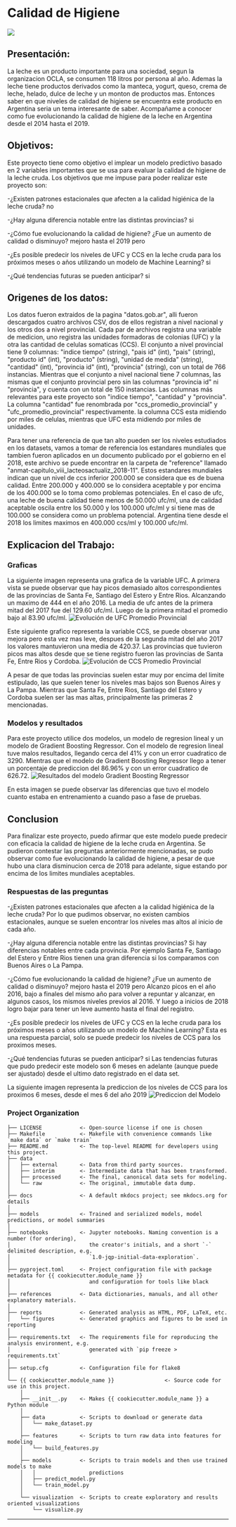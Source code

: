# Calidad de Higiene

<a target="_blank" href="https://cookiecutter-data-science.drivendata.org/">
    <img src="https://img.shields.io/badge/CCDS-Project%20template-328F97?logo=cookiecutter" />
</a>

## Presentación:

La leche es un producto importante para una sociedad, segun la organizacion OCLA, se consumen 118 litros por persona al año. Ademas la leche tiene productos derivados como la manteca, yogurt, queso, crema de leche, helado, dulce de leche y un monton de productos mas. Entonces saber en que niveles de calidad de higiene se encuentra este producto en Argentina seria un tema interesante de saber. Acompañame a conocer como fue evolucionando la calidad de higiene de la leche en Argentina desde el 2014 hasta el 2019.

## Objetivos:

Este proyecto tiene como objetivo el implear un modelo predictivo basado en 2 variables importantes que se usa para evaluar la calidad de higiene de la leche cruda. Los objetivos que me impuse para poder realizar este proyecto son:

-¿Existen patrones estacionales que afecten a la calidad higiénica de la leche cruda? no

-¿Hay alguna diferencia notable entre las distintas provincias? si

-¿Cómo fue evolucionando la calidad de higiene? ¿Fue un aumento de calidad o disminuyo? mejoro hasta el 2019 pero 

-¿Es posible predecir los niveles de UFC y CCS en la leche cruda para los próximos meses o años utilizando un modelo de Machine Learning? si

-¿Qué tendencias futuras se pueden anticipar? si

## Origenes de los datos:

Los datos fueron extraidos de la pagina "datos.gob.ar", alli fueron descargados cuatro archivos CSV, dos de ellos registran a nivel nacional y los otros dos a nivel provincial. Cada par de archivos registra una variable de medicion, uno registra las unidades formadoras de colonias (UFC) y la otra las cantidad de celulas somaticas (CCS). 
El conjunto a nivel provincial tiene 9 columnas: "indice tiempo" (string), "pais id" (int), "pais" (string), "producto id" (int), "producto" (string), "unidad de medida" (string), "cantidad" (int), "provincia id" (int), "provincia" (string), con un total de 766 instancias. Mientras que el conjunto a nivel nacional tiene 7 columnas, las mismas que el conjunto provincial pero sin las columnas "provincia id" ni "provincia", y cuenta con un total de 150 instancias.
Las columnas más relevantes para este proyecto son "indice tiempo", "cantidad" y "provincia". La columna "cantidad" fue renombrada por "ccs_promedio_provincial" y "ufc_promedio_provincial" respectivamente. la columna CCS esta midiendo por miles de celulas, mientras que UFC esta midiendo por miles de unidades.

Para tener una referencia de que tan alto pueden ser los niveles estudiados en los datasets, vamos a tomar de referencia los estandares mundiales que tambien fueron aplicados en un documento publicado por el gobierno en el 2018, este archivo se puede encontrar en la carpeta de "reference" llamado "anmat-capitulo_viii_lacteosactualiz_2018-11". Estos estandares mundiales indican que un nivel de ccs inferior 200.000 se considera que es de buena calidad. Entre 200.000 y 400.000 se lo considera aceptable y por encima de los 400.000 se lo toma como problemas potenciales. En el caso de ufc, una leche de buena calidad tiene menos de 50.000 ufc/ml, una de calidad aceptable oscila entre los 50.000 y los 100.000 ufc/ml y si tiene mas de 100.000 se considera como un problema potencial.
Argentina tiene desde el 2018 los limites maximos en 400.000 ccs/ml y 100.000 ufc/ml.

## Explicacion del Trabajo:

### Graficas
La siguiente imagen representa una grafica de la variable UFC. A primera vista se puede observar que hay picos demasiado altos correspondientes de las provincias de Santa Fe, Santiago del Estero y Entre Rios. Alcanzando un maximo de 444 en el año 2016. La media de ufc antes de la primera mitad del 2017 fue del 129.60 ufc/ml. Luego de la primera mitad el promedio bajo al 83.90 ufc/ml.
![Evolución de UFC Promedio Provincial](references/ufc_promedio_provincial_evolucion.png)

Este siguiente grafico representa la variable CCS, se puede observar una mejora pero esta vez mas leve, despues de la segunda mitad del año 2017 los valores mantuvieron una media de 420.37. Las provincias que tuvieron picos mas altos desde que se tiene registro fueron las provincias de Santa Fe, Entre Rios y Cordoba. 
![Evolución de CCS Promedio Provincial](references/ccs_promedio_provincial_evolucion.png)

A pesar de que todas las provincias suelen estar muy por encima del limite estipulado, las que suelen tener los niveles mas bajos son Buenos Aires y La Pampa. Mientras que Santa Fe, Entre Rios, Santiago
del Estero y Cordoba suelen ser las mas altas, principalmente las primeras 2 mencionadas. 

### Modelos y resultados
Para este proyecto utilice dos modelos, un modelo de regresion lineal y un modelo de Gradient Boosting Regressor. Con el modelo de regresion lineal tuve malos resultados, llegando cerca del 41% y con un error cuadratico de 3290. Mientras que el modelo de Gradient Boosting Regressor llego a tener un porcentaje de prediccion del 86.96% y con un error cuadratico de 626.72. 
![Resultados del modelo Gradient Boosting Regressor](references/Resultados_Modelo_86.96%.png)

En esta imagen se puede observar las diferencias que tuvo el modelo cuanto estaba en entrenamiento a cuando paso a fase de pruebas. 

## Conclusion

Para finalizar este proyecto, puedo afirmar que este modelo puede predecir con eficacia la calidad de higiene de la leche cruda en Argentina. Se pudieron contestar las preguntas anteriormente mencionadas, se pudo observar como fue evolucionando la calidad de higiene, a pesar de que hubo una clara disminucion cerca de 2018 para adelante, sigue estando por encima de los limites mundiales aceptables.

### Respuestas de las preguntas
-¿Existen patrones estacionales que afecten a la calidad higiénica de la leche cruda?
Por lo que pudimos observar, no existen cambios estacionales, aunque se suelen encontrar los niveles mas altos al inicio de cada año.

-¿Hay alguna diferencia notable entre las distintas provincias?
Si hay diferencias notables entre cada provincia. Por ejemplo Santa Fe, Santiago del Estero y Entre Rios tienen una gran diferencia si los comparamos con Buenos Aires o La Pampa.

-¿Cómo fue evolucionando la calidad de higiene? ¿Fue un aumento de calidad o disminuyo? mejoro hasta el 2019 pero 
Alcanzo picos en el año 2016, bajo a finales del mismo año para volver a repuntar y alcanzar, en algunos casos, los mismos niveles previos al 2016. Y luego a inicios de 2018 logro bajar para tener un leve aumento hasta el final del registro.

-¿Es posible predecir los niveles de UFC y CCS en la leche cruda para los próximos meses o años utilizando un modelo de Machine Learning?
Esta es una respuesta parcial, solo se puede predecir los niveles de CCS para los proximos meses.

-¿Qué tendencias futuras se pueden anticipar? si
Las tendencias futuras que pudo predecir este modelo son 6 meses en adelante (aunque puede ser ajustado) desde el ultimo dato registrado en el data set.

La siguiente imagen representa la prediccion de los niveles de CCS para los proximos 6 meses, desde el mes 6 del año 2019
![Prediccion del Modelo](main/references/CCS%20pronostico.png)


### Project Organization

```
├── LICENSE            <- Open-source license if one is chosen
├── Makefile           <- Makefile with convenience commands like `make data` or `make train`
├── README.md          <- The top-level README for developers using this project.
├── data
│   ├── external       <- Data from third party sources.
│   ├── interim        <- Intermediate data that has been transformed.
│   ├── processed      <- The final, canonical data sets for modeling.
│   └── raw            <- The original, immutable data dump.
│
├── docs               <- A default mkdocs project; see mkdocs.org for details
│
├── models             <- Trained and serialized models, model predictions, or model summaries
│
├── notebooks          <- Jupyter notebooks. Naming convention is a number (for ordering),
│                         the creator's initials, and a short `-` delimited description, e.g.
│                         `1.0-jqp-initial-data-exploration`.
│
├── pyproject.toml     <- Project configuration file with package metadata for {{ cookiecutter.module_name }}
│                         and configuration for tools like black
│
├── references         <- Data dictionaries, manuals, and all other explanatory materials.
│
├── reports            <- Generated analysis as HTML, PDF, LaTeX, etc.
│   └── figures        <- Generated graphics and figures to be used in reporting
│
├── requirements.txt   <- The requirements file for reproducing the analysis environment, e.g.
│                         generated with `pip freeze > requirements.txt`
│
├── setup.cfg          <- Configuration file for flake8
│
└── {{ cookiecutter.module_name }}                <- Source code for use in this project.
    │
    ├── __init__.py    <- Makes {{ cookiecutter.module_name }} a Python module
    │
    ├── data           <- Scripts to download or generate data
    │   └── make_dataset.py
    │
    ├── features       <- Scripts to turn raw data into features for modeling
    │   └── build_features.py
    │
    ├── models         <- Scripts to train models and then use trained models to make
    │   │                 predictions
    │   ├── predict_model.py
    │   └── train_model.py
    │
    └── visualization  <- Scripts to create exploratory and results oriented visualizations
        └── visualize.py
```

--------

